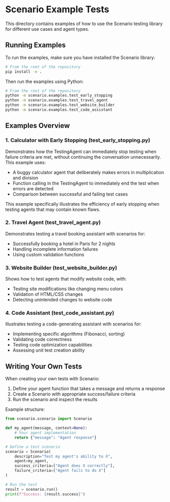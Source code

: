 # Scenario Example Tests

This directory contains examples of how to use the Scenario testing library for different use cases and agent types.

## Running Examples

To run the examples, make sure you have installed the Scenario library:

```bash
# From the root of the repository
pip install -e .
```

Then run the examples using Python:

```bash
# From the root of the repository
python -m scenario.examples.test_early_stopping
python -m scenario.examples.test_travel_agent
python -m scenario.examples.test_website_builder
python -m scenario.examples.test_code_assistant
```

## Examples Overview

### 1. Calculator with Early Stopping (test_early_stopping.py)

Demonstrates how the TestingAgent can immediately stop testing when failure criteria are met, without continuing the conversation unnecessarily. This example uses:

- A buggy calculator agent that deliberately makes errors in multiplication and division
- Function calling in the TestingAgent to immediately end the test when errors are detected
- Comparison between successful and failing test cases

This example specifically illustrates the efficiency of early stopping when testing agents that may contain known flaws.

### 2. Travel Agent (test_travel_agent.py)

Demonstrates testing a travel booking assistant with scenarios for:
- Successfully booking a hotel in Paris for 2 nights
- Handling incomplete information failures
- Using custom validation functions

### 3. Website Builder (test_website_builder.py)

Shows how to test agents that modify website code, with:
- Testing site modifications like changing menu colors
- Validation of HTML/CSS changes
- Detecting unintended changes to website code

### 4. Code Assistant (test_code_assistant.py)

Illustrates testing a code-generating assistant with scenarios for:
- Implementing specific algorithms (Fibonacci, sorting)
- Validating code correctness
- Testing code optimization capabilities
- Assessing unit test creation ability

## Writing Your Own Tests

When creating your own tests with Scenario:

1. Define your agent function that takes a message and returns a response
2. Create a Scenario with appropriate success/failure criteria
3. Run the scenario and inspect the results

Example structure:

```python
from scenario.scenario import Scenario

def my_agent(message, context=None):
    # Your agent implementation
    return {"message": "Agent response"}

# Define a test scenario
scenario = Scenario(
    description="Test my agent's ability to X",
    agent=my_agent,
    success_criteria=["Agent does X correctly"],
    failure_criteria=["Agent fails to do X"]
)

# Run the test
result = scenario.run()
print(f"Success: {result.success}")
```